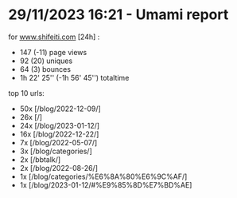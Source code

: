 # 29/11/2023 16:21 - Umami report
for www.shifeiti.com [24h] :

 - 147 (-11) page views
 - 92 (20) uniques
 - 64 (3) bounces
 - 1h 22' 25'' (-1h 56' 45'') totaltime


top 10 urls:
 - 50x [/blog/2022-12-09/]
 - 26x [/]
 - 24x [/blog/2023-01-12/]
 - 16x [/blog/2022-12-22/]
 - 7x [/blog/2022-05-07/]
 - 3x [/blog/categories/]
 - 2x [/bbtalk/]
 - 2x [/blog/2022-08-26/]
 - 1x [/blog/categories/%E6%8A%80%E6%9C%AF/]
 - 1x [/blog/2023-01-12/#%E9%85%8D%E7%BD%AE]


